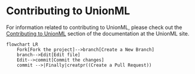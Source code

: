 # Contributing to UnionML

For information related to contributing to UnionML, please check out the [Contributing to UnionML](https://unionml.readthedocs.io/en/stable/contributing_guide.html) section of the documentation at the UnionML site.

```mermaid
flowchart LR
    Fork[Fork the project]-->branch[Create a New Branch]
    branch-->Edit[Edit file]
    Edit-->commit[Commit the changes]
    commit -->|Finally|creatpr((Create a Pull Request))
 ```
